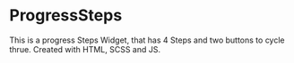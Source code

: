 # ProgressSteps

This is a progress Steps Widget, that has 4 Steps and two buttons to cycle thrue.
Created with HTML, SCSS and JS.
